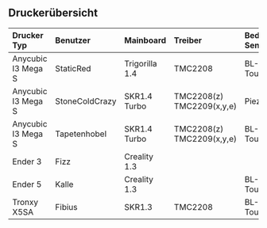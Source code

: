 Druckerübersicht
---

| Drucker Typ          | Benutzer       | Mainboard      | Treiber                   | BedLevel Sensor | Marlin  | Extras |
|:---------------------|:---------------|:---------------|:--------------------------|:----------------|:--------|:-------|
| Anycubic I3 Mega S   | StaticRed      | Trigorilla 1.4 | TMC2208                   | BL-Touch        | 2.0.4.4 |        |
| Anycubic I3 Mega S   | StoneColdCrazy | SKR1.4 Turbo   | TMC2208(z) TMC2209(x,y,e) | Piezo           | 2.0.4.3 |        |
| Anycubic I3 Mega S   | Tapetenhobel   | SKR1.4 Turbo   | TMC2208(z) TMC2209(x,y,e) | BL-Touch        | 2.0.4.4 |        |
| Ender 3              | Fizz           | Creality 1.3   |                           |                 |         |        |
| Ender 5              | Kalle          | Creality 1.3   |                           | BL-Touch        | 1.1.9.1 |        |
| Tronxy X5SA          | Fibius         | SKR1.3         | TMC2208                   | BL-Touch        | 2.0.4.0 |        |

